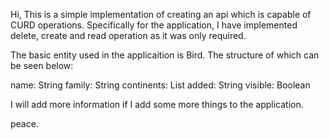Hi, This is a simple implementation of creating an api which is capable of CURD operations. Specifically for the application, I have implemented delete, create and read operation as it was only required. 

The basic entity used in the applicaition is Bird. The structure of which can be seen below:


name: String
family: String
continents: List<String>
added: String
visible: Boolean

I will add more information if I add some more things to the application.

peace.
